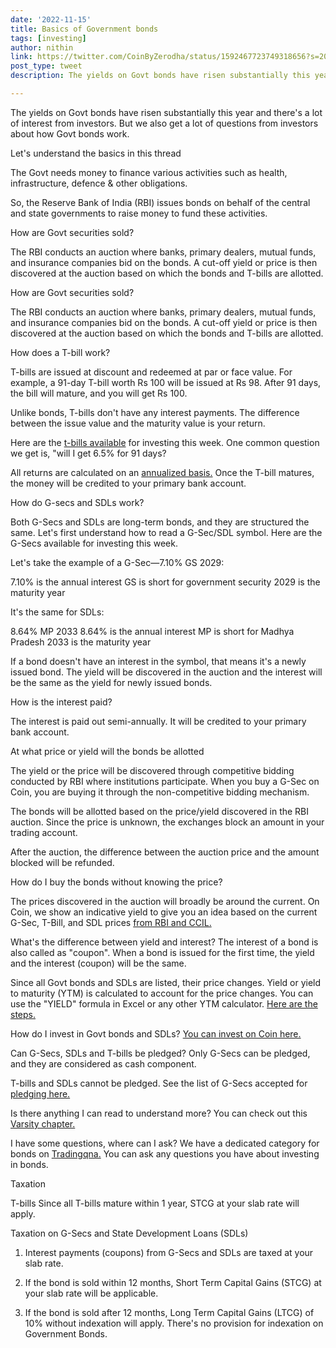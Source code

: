 ```yaml
---
date: '2022-11-15'
title: Basics of Government bonds
tags: [investing]
author: nithin
link: https://twitter.com/CoinByZerodha/status/1592467723749318656?s=20&t=GL4KP69dfKeUjZg2ET8KJQ
post_type: tweet
description: The yields on Govt bonds have risen substantially this year and there's a lot of interest from investors. But we also get a lot of questions...

---
```

The yields on Govt bonds have risen substantially this year and there's a lot of interest from investors. But we also get a lot of questions from investors about how Govt bonds work. 

Let's understand the basics in this thread

The Govt needs money to finance various activities such as health, infrastructure, defence & other obligations.
 
So, the Reserve Bank of India (RBI) issues bonds on behalf of the central and state governments to raise money to fund these activities.

How are Govt securities sold?
 
The RBI conducts an auction where banks, primary dealers, mutual funds, and insurance companies bid on the bonds. A cut-off yield or price is then discovered at the auction based on which the bonds and T-bills are allotted.

How are Govt securities sold?
 
The RBI conducts an auction where banks, primary dealers, mutual funds, and insurance companies bid on the bonds. A cut-off yield or price is then discovered at the auction based on which the bonds and T-bills are allotted.

How does a T-bill work?

T-bills are issued at discount and redeemed at par or face value. For example, a 91-day T-bill worth Rs 100 will be issued at Rs 98. After 91 days, the bill will mature, and you will get Rs 100.

Unlike bonds, T-bills don't have any interest payments. The difference between the issue value and the maturity value is your return.  

Here are the [t-bills available](https://coin.zerodha.com/gsec) for investing this week. One common question we get is, "will I get 6.5% for 91 days?

All returns are calculated on an [annualized basis.](https://zerodha.com/varsity/chapter/government-securities/) 
Once the T-bill matures, the money will be credited to your primary bank account.

How do G-secs and SDLs work? 

Both G-Secs and SDLs are long-term bonds, and they are structured the same. Let's first understand how to read a G-Sec/SDL symbol. Here are the G-Secs available for investing this week.

Let's take the example of a G-Sec—7.10% GS 2029:

7.10% is the annual interest 
GS is short for government security
2029 is the maturity year

It's the same for SDLs:

8.64% MP 2033
8.64% is the annual interest
MP is short for Madhya Pradesh
2033 is the maturity year

If a bond doesn't have an interest in the symbol, that means it's a newly issued bond. The yield will be discovered in the auction and the interest will be the same as the yield for newly issued bonds.

How is the interest paid?

The interest is paid out semi-annually. It will be credited to your primary bank account.

At what price or yield will the bonds be allotted

The yield or the price will be discovered through competitive bidding conducted by RBI where institutions participate. When you buy a G-Sec on Coin, you are buying it through the non-competitive bidding mechanism.

The bonds will be allotted based on the price/yield discovered in the RBI auction. Since the price is unknown, the exchanges block an amount in your trading account. 

After the auction, the difference between the auction price and the amount blocked will be refunded.

How do I buy the bonds without knowing the price? 

The prices discovered in the auction will broadly be around the current. On Coin, we show an indicative yield to give you an idea based on the current G-Sec, T-Bill, and SDL prices [from RBI and CCIL.](ccilindia.com/OMHome.aspx)

What's the difference between yield and interest? 
The interest of a bond is also called as "coupon". When a bond is issued for the first time, the yield and the interest (coupon) will be the same.

Since all Govt bonds and SDLs are listed, their price changes. Yield or yield to maturity (YTM) is calculated to account for the price changes. You can use the "YIELD" formula in Excel or any other YTM calculator. [Here are the steps.](https://t.co/Qd2VJ43xy0)

 How do I invest in Govt bonds and SDLs? [You can invest on Coin here.](https://coin.zerodha.com/gsec)
 
Can G-Secs, SDLs and T-bills be pledged?
Only G-Secs can be pledged, and they are considered as cash component. 

T-bills and SDLs cannot be pledged. See the list of G-Secs accepted for [pledging here.](https://support.zerodha.com/category/console/portfolio/pledging/articles/what-is-pledging)

Is there anything I can read to understand more? You can check out this [Varsity chapter.](https://zerodha.com/varsity/chapter/government-securities/)

 I have some questions, where can I ask? We have a dedicated category for bonds on [Tradingqna.](https://tradingqna.com/c/bonds/34) You can ask any questions you have about investing in bonds. 

Taxation

T-bills
Since all T-bills mature within 1 year, STCG at your slab rate will apply.

Taxation on G-Secs and State Development Loans (SDLs)

1. Interest payments (coupons) from G-Secs and SDLs are taxed at your slab rate. 

2. If the bond is sold within 12 months, Short Term Capital Gains (STCG) at your slab rate will be applicable.

3. If the bond is sold after 12 months, Long Term Capital Gains (LTCG) of 10% without indexation will apply. There's no provision for indexation on Government Bonds.




